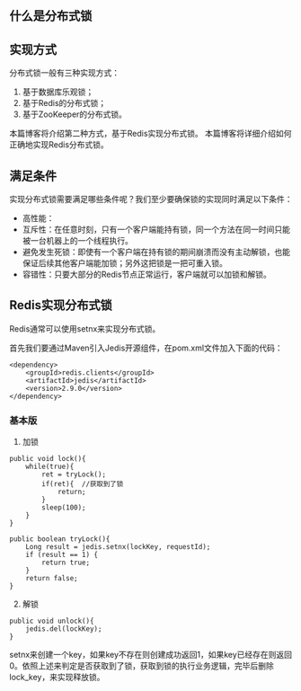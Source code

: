 
## 什么是分布式锁

## 实现方式
分布式锁一般有三种实现方式：
1. 基于数据库乐观锁；
2. 基于Redis的分布式锁；
3. 基于ZooKeeper的分布式锁。

本篇博客将介绍第二种方式，基于Redis实现分布式锁。
本篇博客将详细介绍如何正确地实现Redis分布式锁。

## 满足条件
实现分布式锁需要满足哪些条件呢？我们至少要确保锁的实现同时满足以下条件：
* 高性能：
* 互斥性：在任意时刻，只有一个客户端能持有锁，同一个方法在同一时间只能被一台机器上的一个线程执行。
* 避免发生死锁：即使有一个客户端在持有锁的期间崩溃而没有主动解锁，也能保证后续其他客户端能加锁；另外这把锁是一把可重入锁。
* 容错性：只要大部分的Redis节点正常运行，客户端就可以加锁和解锁。

## Redis实现分布式锁
Redis通常可以使用setnx来实现分布式锁。

首先我们要通过Maven引入Jedis开源组件，在pom.xml文件加入下面的代码：
```
<dependency>
    <groupId>redis.clients</groupId>
    <artifactId>jedis</artifactId>
    <version>2.9.0</version>
</dependency>
```

### 基本版
1. 加锁

```
public void lock(){
    while(true){
        ret = tryLock();
        if(ret){  //获取到了锁
            return;
        }
        sleep(100);
    }
}
```

```
public boolean tryLock(){
    Long result = jedis.setnx(lockKey, requestId);
    if (result == 1) {
        return true;
    }
    return false;
}
```
2. 解锁
```
public void unlock(){
    jedis.del(lockKey);
}
```

setnx来创建一个key，如果key不存在则创建成功返回1，如果key已经存在则返回0。依照上述来判定是否获取到了锁，获取到锁的执行业务逻辑，完毕后删除lock_key，来实现释放锁。


